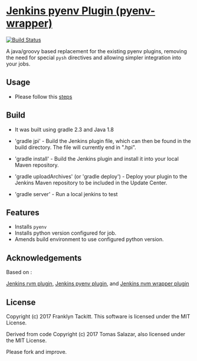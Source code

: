 # [Jenkins pyenv Plugin (pyenv-wrapper)](https://wiki.jenkins-ci.org/display/JENKINS/pyenv+Wrapper+Plugin)

[![Build Status](https://img.shields.io/travis/tacoss/jenkins-pyenv-plugin/master.svg?style=flat)](https://travis-ci.org/tacoss/jenkins-pyenv-plugin)

A java/groovy based replacement for the existing pyenv plugins, removing the need
 for special `pysh` directives and allowing simpler integration into your jobs.

## Usage
- Please follow this [steps](https://wiki.jenkins-ci.org/display/JENKINS/Pyenv+Wrapper+Plugin)

## Build
- It was built using gradle 2.3 and Java 1.8

- 'gradle jpi' - Build the Jenkins plugin file, which can then be
  found in the build directory. The file will currently end in ".hpi".
- 'gradle install' - Build the Jenkins plugin and install it into your
  local Maven repository.
- 'gradle uploadArchives' (or 'gradle deploy') - Deploy your plugin to
  the Jenkins Maven repository to be included in the Update Center.
- 'gradle server' - Run a local jenkins to test

## Features

- Installs `pyenv`
- Installs python version configured for job.
- Amends build environment to use configured python version.

## Acknowledgements

Based on :

[Jenkins rvm plugin](https://github.com/jenkinsci/rvm-plugin),
[Jenkins pyenv plugin](https://github.com/codevise/jenkins-pyenv-plugin), and
[Jenkins nvm wrapper plugin](https://github.com/jenkinsci/nvm-wrapper-plugin)

## License

Copyright (c) 2017 Franklyn Tackitt. This software is licensed under the MIT License.

Derived from code Copyright (c) 2017 Tomas Salazar, also licensed under the MIT License.

Please fork and improve.
